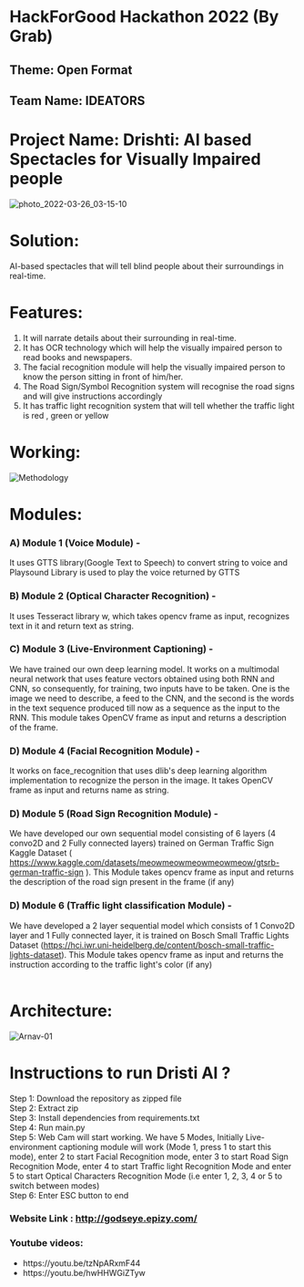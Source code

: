 # HackForGood Hackathon 2022 (By Grab)

## Theme: Open Format

## Team Name: IDEATORS

# Project Name: Drishti: AI based Spectacles for Visually Impaired people

![photo_2022-03-26_03-15-10](https://user-images.githubusercontent.com/73690811/160207334-b364c377-c9cf-4186-84c6-8de8132e0629.jpg)

# Solution:
AI-based spectacles that will tell blind people about their surroundings in real-time.

# Features:
1) It will narrate details about their surrounding in real-time.
2) It has OCR technology which will help the visually impaired person to read books and newspapers.
3) The facial recognition module will help the visually impaired person to know the person sitting in front of him/her.
4) The Road Sign/Symbol Recognition system will recognise the road signs and will give instructions accordingly
5) It has traffic light recognition system that will tell whether the traffic light is red , green or yellow

# Working:
![Methodology](https://user-images.githubusercontent.com/73690811/160275683-16184713-08c2-4a5c-b63b-46d872144097.png)

# Modules:
### <b>A)</b> Module 1 (Voice Module) - 
It uses GTTS library(Google Text to Speech) to convert string to voice and Playsound Library is used to play the voice returned by GTTS <br> 
### <b>B)</b> Module 2 (Optical Character Recognition) - 
It uses Tesseract library w, which takes opencv frame as input, recognizes text in it and return text as string. <br>
### <b>C)</b> Module 3 (Live-Environment Captioning) - 
We have trained our own deep learning model. It works on a multimodal neural network that uses feature vectors obtained using both RNN and CNN, so consequently, for training, two inputs have to be taken. One is the image we need to describe, a feed to the CNN, and the second is the words in the text sequence produced till now as a sequence as the input to the RNN. This module takes OpenCV frame as input and returns a description of the frame. <br>
### <b>D)</b> Module 4 (Facial Recognition Module) - 
It works on face_recognition that uses dlib's deep learning algorithm implementation to recognize the person in the image. It takes OpenCV frame as input and returns name as string. <br>
### <b>D)</b> Module 5 (Road Sign Recognition Module) - 
We have developed our own sequential model consisting of 6 layers (4 convo2D and 2 Fully connected layers) trained on German Traffic Sign Kaggle Dataset ( https://www.kaggle.com/datasets/meowmeowmeowmeowmeow/gtsrb-german-traffic-sign ). This Module takes opencv frame as input and returns the description of the road sign present in the frame (if any)<br>
### <b>D)</b> Module 6 (Traffic light classification Module) -
We have developed a 2 layer sequential model which consists of 1 Convo2D layer and 1 Fully connected layer, it is trained on Bosch Small Traffic Lights Dataset (https://hci.iwr.uni-heidelberg.de/content/bosch-small-traffic-lights-dataset). This Module takes opencv frame as input and returns the instruction according to the traffic light's color (if any)<br>
<br>
# Architecture:
![Arnav-01](https://user-images.githubusercontent.com/73690811/160275549-182cb6fa-22ff-49da-af27-9cf341b9bb09.jpg)


# Instructions to run Dristi AI ?
Step 1: Download the repository as zipped file <br>
Step 2: Extract zip<br>
Step 3: Install dependencies from requirements.txt<br>
Step 4: Run main.py <br>
Step 5: Web Cam will start working. We have 5 Modes, Initially Live-environment captioning module will work (Mode 1, press 1 to start this mode), enter 2 to start Facial Recognition mode, enter 3 to start Road Sign Recognition Mode, enter 4 to start Traffic light Recognition Mode and enter 5 to start Optical Characters Recognition Mode (i.e enter 1, 2, 3, 4 or 5 to switch between modes)<br>
Step 6: Enter ESC button to end <br>

### Website Link : http://godseye.epizy.com/
### Youtube videos: 
<ul>
  <li>https://youtu.be/tzNpARxmF44</li>
  <li>https://youtu.be/hwHHWGiZTyw</li>
</ul>
    
